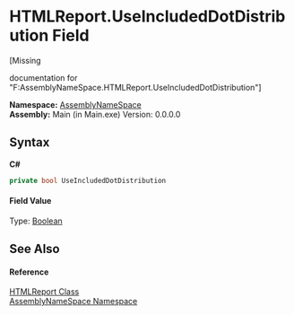 # HTMLReport.UseIncludedDotDistribution Field
 

\[Missing <summary> documentation for "F:AssemblyNameSpace.HTMLReport.UseIncludedDotDistribution"\]

**Namespace:**&nbsp;<a href="6bcc80ef-5cfd-db5f-1eb2-7297d1c16397">AssemblyNameSpace</a><br />**Assembly:**&nbsp;Main (in Main.exe) Version: 0.0.0.0

## Syntax

**C#**<br />
``` C#
private bool UseIncludedDotDistribution
```


#### Field Value
Type: <a href="http://msdn2.microsoft.com/en-us/library/a28wyd50" target="_blank">Boolean</a>

## See Also


#### Reference
<a href="0ed51262-b756-8990-bdb4-16422dcd6dbd">HTMLReport Class</a><br /><a href="6bcc80ef-5cfd-db5f-1eb2-7297d1c16397">AssemblyNameSpace Namespace</a><br />